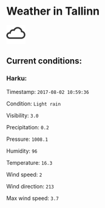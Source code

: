 # Weather in Tallinn 

<img src= 'images/cloud.png' width= '50' /> 

## Current conditions: 

### Harku: 

Timestamp: ``` 2017-08-02 10:59:36 ``` 

Condition: ``` Light rain ``` 

Visibility: ``` 3.0 ``` 

Precipitation: ``` 0.2 ``` 

Pressure: ``` 1008.1 ``` 

Humidity: ``` 96 ``` 

Temperature: ``` 16.3 ``` 

Wind speed: ``` 2 ``` 

Wind direction: ``` 213 ``` 

Max wind speed: ``` 3.7 ``` 

